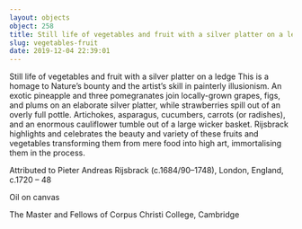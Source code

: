 ```yaml
---
layout: objects
object: 258
title: Still life of vegetables and fruit with a silver platter on a ledge
slug: vegetables-fruit
date: 2019-12-04 22:39:01
---
```

Still life of vegetables and fruit with a silver platter on a ledge  This is a homage to Nature’s bounty and the artist’s skill in painterly illusionism. An exotic pineapple and three pomegranates join locally-grown grapes, figs, and plums on  an elaborate silver platter, while strawberries spill out of an overly full pottle. Artichokes, asparagus, cucumbers, carrots (or radishes), and an enormous cauliflower tumble out of a large wicker basket. Rijsbrack highlights and celebrates the beauty and variety of these fruits and vegetables transforming them from mere food into high art, immortalising them in the process.  

Attributed to Pieter Andreas Rijsbrack (c.1684/90–1748), London, England, c.1720 – 48

Oil on canvas  

The Master and Fellows of Corpus Christi College, Cambridge
